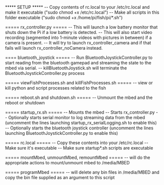 ***** SETUP *****
-- Copy contents of rc.local to your /etc/rc.local and make it executable ("sudo chmod +x /etc/rc.local")
-- Make all scripts in this folder executable ("sudo chmod +x /home/pi/fish/pi/*.sh")

===== rx_controller.py =====
  -- This will launch a low battery monitor that shuts down the Pi if a low battery is detected.
  -- This will also start video recording (segmented into 1-minute videos with pictures in between) if a camera is present.
  -- It will try to launch rx_controller_camera and if that fails will launch rx_controller_noCamera instead.

==== bluetooth_joystick =====
  -- Run BluetoothJoystickController.py to start reading from the bluetooth gamepad and streaming the state to the mbed via serial.
  -- killBluetoothJoystick.sh will terminate the BluetoothJoystickController.py process

===== viewFishProcesses.sh and killFishProcesses.sh =====
-- view or kill python and script processes related to the fish 

===== reboot.sh and shutdown.sh =====
-- Unmount the mbed and the reboot or shutdown

===== startup_rx.sh =====
-- Mounts the mbed
-- Starts rx_controller.py
-- Optionally starts serial monitor to log streaming data from the mbed (uncomment the lines launching startup_rx_serialLogging.sh to enable this)
-- Optionally starts the bluetooth joystick controller (uncomment the lines launching BluetoothJoystickController.py to enable this)

===== rc.local =====
-- Copy these contents into your /etc/rc.local
-- Make sure it's executable
-- Make sure startup*.sh scripts are executable

===== mountMbed, unmountMbed, remountMbed =====
-- will do the appropriate actions to mount/unmount mbed to /media/MBED

===== programMbed =====
-- will delete any bin files in /media/MBED and copy the bin file supplied as an argument to this script
  